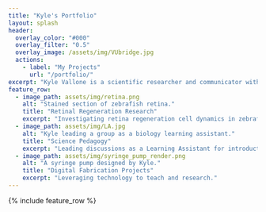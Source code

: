```yaml
---
title: "Kyle's Portfolio"
layout: splash
header:
  overlay_color: "#000"
  overlay_filter: "0.5"
  overlay_image: /assets/img/VUbridge.jpg
  actions:
    - label: "My Projects"
      url: "/portfolio/"
excerpt: "Kyle Vallone is a scientific researcher and communicator with a passion for teaching. He leverages digital fabrication technologies to produce models for research tasks and science education."
feature_row:
  - image_path: assets/img/retina.png
    alt: "Stained section of zebrafish retina."
    title: "Retinal Regeneration Research"
    excerpt: "Investigating retina regeneration cell dynamics in zebrafish"
  - image_path: assets/img/LA.jpg
    alt: "Kyle leading a group as a biology learning assistant."
    title: "Science Pedagogy"
    excerpt: "Leading discussions as a Learning Assistant for introductory biology"
  - image_path: assets/img/syringe_pump_render.png
    alt: "A syringe pump designed by Kyle."
    title: "Digital Fabrication Projects"
    excerpt: "Leveraging technology to teach and research."
---
```


{% include feature_row %}

